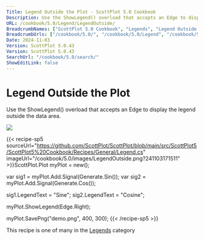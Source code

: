 ```yaml
---
Title: Legend Outside the Plot - ScottPlot 5.0 Cookbook
Description: Use the ShowLegend() overload that accepts an Edge to display the legend outside the data area.
URL: /cookbook/5.0/Legend/LegendOutside/
BreadcrumbNames: ["ScottPlot 5.0 Cookbook", "Legends", "Legend Outside the Plot"]
BreadcrumbUrls: ["/cookbook/5.0/", "/cookbook/5.0/Legend", "/cookbook/5.0/Legend/LegendOutside"]
Date: 2024-11-03
Version: ScottPlot 5.0.43
Version: ScottPlot 5.0.43
SearchUrl: "/cookbook/5.0/search/"
ShowEditLink: false
---
```



<div class='d-flex align-items-center mt-5'>
<h1 class='me-2 text-dark my-0 border-0'>Legend Outside the Plot</h1>
</div>

Use the ShowLegend() overload that accepts an Edge to display the legend outside the data area.

[![](/cookbook/5.0/images/LegendOutside.png?241103171511)](/cookbook/5.0/images/LegendOutside.png?241103171511)

{{< recipe-sp5 sourceUrl="https://github.com/ScottPlot/ScottPlot/blob/main/src/ScottPlot5/ScottPlot5%20Cookbook/Recipes/General/Legend.cs" imageUrl="/cookbook/5.0/images/LegendOutside.png?241103171511" >}}ScottPlot.Plot myPlot = new();

var sig1 = myPlot.Add.Signal(Generate.Sin());
var sig2 = myPlot.Add.Signal(Generate.Cos());

sig1.LegendText = "Sine";
sig2.LegendText = "Cosine";

myPlot.ShowLegend(Edge.Right);

myPlot.SavePng("demo.png", 400, 300);
{{< /recipe-sp5 >}}

<div class='my-5 text-center'>This recipe is one of many in the <a href='/cookbook/5.0/Legend'>Legends</a> category</div>


